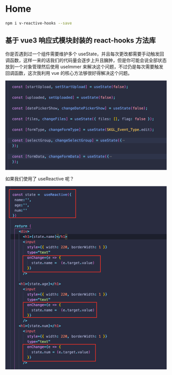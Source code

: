 # Home

```bash
npm i v-reactive-hooks --save
```

## 基于 vue3 响应式模块封装的 react-hooks 方法库

你是否遇到过一个组件需要维护多个 useState，并且每次更改都需要手动触发回调函数，这样一来的话我们的代码量会逐步上升且臃肿，但是你可能会说全部状态放到一个对象管理然后使用 useImmer 来解决这个问题，不过仍是每次需要触发回调函数，这次我利用 vue 的核心方法够很好得解决这个问题。

![avatar](./pic1.png)

如果我们使用了 useReactive 呢？

![avatar](./pic2.png)
